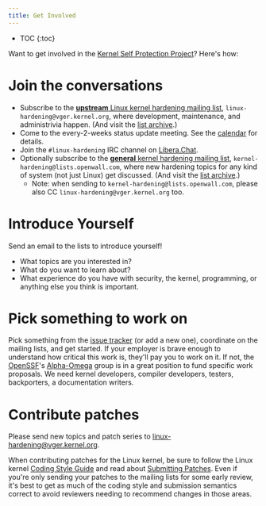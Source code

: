 ```yaml
---
title: Get Involved
---
```


* TOC
{:toc}

Want to get involved in the [Kernel Self Protection Project](/)? Here's how:

# Join the conversations

  - Subscribe to the [**upstream** Linux kernel hardening mailing list](https://vger.kernel.org/vger-lists.html#linux-hardening),
    `linux-hardening@vger.kernel.org`, where development,
    maintenance, and administrivia happen. (And visit the [list archive](https://lore.kernel.org/linux-hardening/).)
  - Come to the every-2-weeks status update meeting. See the
    [calendar](https://calendar.google.com/calendar/u/0/embed?src=47005f8f50f21da6133d7239f3cb93d1624d2e1949963ea75dd86d5f2d5721e0@group.calendar.google.com&ctz=America/Los_Angeles)
    for details.
  - Join the `#linux-hardening` IRC channel on
    [Libera.Chat](https://libera.chat/).
  - Optionally subscribe to the [**general** kernel hardening mailing list](https://www.openwall.com/lists/kernel-hardening/),
    `kernel-hardening@lists.openwall.com`, where new hardening
    topics for any kind of system (not just Linux) get discussed. (And visit the
    [list archive](https://lore.kernel.org/kernel-hardening/).)
      - Note: when sending to `kernel-hardening@lists.openwall.com`,
        please also CC `linux-hardening@vger.kernel.org` too.

# Introduce Yourself

Send an email to the lists to introduce yourself!

  - What topics are you interested in?
  - What do you want to learn about?
  - What experience do you have with security, the kernel, programming,
    or anything else you think is important.

# Pick something to work on

Pick something from the [issue tracker](https://github.com/KSPP/linux/issues) (or add a new one),
coordinate on the mailing lists, and get started. If your employer is
brave enough to understand how critical this work is, they'll pay you to
work on it. If not, the [OpenSSF](https://openssf.org/)'s [Alpha-Omega](https://alpha-omega.dev/) group is in a great
position to fund specific work proposals. We need kernel developers,
compiler developers, testers, backporters, a documentation writers.

# Contribute patches

Please send new topics and patch series to
[linux-hardening@vger.kernel.org](https://subspace.kernel.org/vger.kernel.org.html#linux-hardening).

When contributing patches for the Linux kernel, be sure to follow the
Linux kernel [Coding Style Guide](https://www.kernel.org/doc/html/latest/process/coding-style.html)
and read about [Submitting Patches](https://www.kernel.org/doc/html/latest/process/submitting-patches.html).
Even if you're only sending your patches to the mailing lists for some
early review, it's best to get as much of the coding style and
submission semantics correct to avoid reviewers needing to recommend
changes in those areas.

